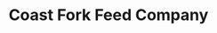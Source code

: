 ---
title: "Coast Fork Feed Company"
url: /cottage-grove/coast-fork-feed-company/
shop: Landwirtschaftlich
---